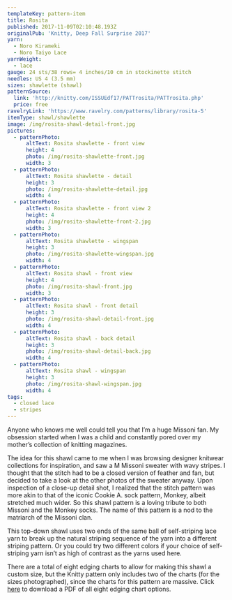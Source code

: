 ```yaml
---
templateKey: pattern-item
title: Rosita
published: 2017-11-09T02:10:48.193Z
originalPub: 'Knitty, Deep Fall Surprise 2017'
yarn:
  - Noro Kirameki
  - Noro Taiyo Lace
yarnWeight:
  - lace
gauge: 24 sts/38 rows= 4 inches/10 cm in stockinette stitch
needles: US 4 (3.5 mm)
sizes: shawlette (shawl)
patternSource:
  link: 'http://knitty.com/ISSUEdf17/PATTrosita/PATTrosita.php'
  price: free
ravelryLink: 'https://www.ravelry.com/patterns/library/rosita-5'
itemType: shawl/shawlette
image: /img/rosita-shawl-detail-front.jpg
pictures:
  - patternPhoto:
      altText: Rosita shawlette - front view
      height: 4
      photo: /img/rosita-shawlette-front.jpg
      width: 3
  - patternPhoto:
      altText: Rosita shawlette - detail
      height: 3
      photo: /img/rosita-shawlette-detail.jpg
      width: 4
  - patternPhoto:
      altText: Rosita shawlette - front view 2
      height: 4
      photo: /img/rosita-shawlette-front-2.jpg
      width: 3
  - patternPhoto:
      altText: Rosita shawlette - wingspan
      height: 3
      photo: /img/rosita-shawlette-wingspan.jpg
      width: 4
  - patternPhoto:
      altText: Rosita shawl - front view
      height: 4
      photo: /img/rosita-shawl-front.jpg
      width: 3
  - patternPhoto:
      altText: Rosita shawl - front detail
      height: 3
      photo: /img/rosita-shawl-detail-front.jpg
      width: 4
  - patternPhoto:
      altText: Rosita shawl - back detail
      height: 3
      photo: /img/rosita-shawl-detail-back.jpg
      width: 4
  - patternPhoto:
      altText: Rosita shawl - wingspan
      height: 3
      photo: /img/rosita-shawl-wingspan.jpg
      width: 4
tags:
  - closed lace
  - stripes
---
```

Anyone who knows me well could tell you that I’m a huge Missoni fan. My obsession started when I was a child and constantly pored over my mother’s collection of knitting magazines.

The idea for this shawl came to me when I was browsing designer knitwear collections for inspiration, and saw a M Missoni sweater with wavy stripes. I thought that the stitch had to be a closed version of feather and fan, but decided to take a look at the other photos of the sweater anyway. Upon inspection of a close-up detail shot, I realized that the stitch pattern was more akin to that of the iconic Cookie A. sock pattern, Monkey, albeit stretched much wider. So this shawl pattern is a loving tribute to both Missoni and the Monkey socks. The name of this pattern is a nod to the matriarch of the Missoni clan.

This top-down shawl uses two ends of the same ball of self-striping lace yarn to break up the natural striping sequence of the yarn into a different striping pattern. Or you could try two different colors if your choice of self-striping yarn isn’t as high of contrast as the yarns used here.

There are a total of eight edging charts to allow for making this shawl a custom size, but the Knitty pattern only includes two of the charts (for the sizes photographed), since the charts for this pattern are massive. Click [here](https://drive.google.com/open?id=1HkTYXcBGnGLsdpPVKBtHHDPrIEKgaANd) to download a PDF of all eight edging chart options.
